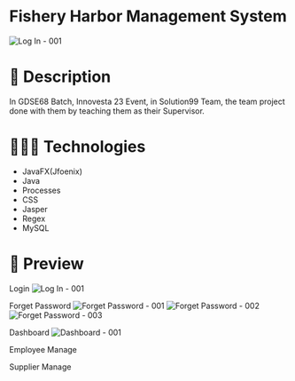# Fishery Harbor Management System
![Log In - 001](https://github.com/Sithum1220/Fishery-Harbor/assets/124914672/f3b49d1e-3833-4cce-8e1f-5f069a45b800)

# 📜 Description
In GDSE68 Batch, Innovesta 23 Event, in Solution99 Team, the team project done with them by teaching them as their Supervisor.

# 👨🏻‍💻 Technologies
<ul>
        <li>JavaFX(Jfoenix)</li>
        <li>Java</li>
        <li>Processes</li>
        <li>CSS</li>
        <li>Jasper</li>
        <li>Regex</li>
        <li>MySQL</li>
    </ul>

# 🌄 Preview
Login
![Log In - 001](https://github.com/Sithum1220/Fishery-Harbor/assets/124914672/54ada2b6-56f6-4597-99c9-1eae57dac737)

Forget Password
![Forget Password - 001](https://github.com/Sithum1220/Fishery-Harbor/assets/124914672/9ed5d63f-3458-42b7-8bf1-30bde0594a42)
![Forget Password - 002](https://github.com/Sithum1220/Fishery-Harbor/assets/124914672/400d84c4-ad68-45bd-bcd4-2d6718d3c0ab)
![Forget Password - 003](https://github.com/Sithum1220/Fishery-Harbor/assets/124914672/00567698-c248-4a87-ac40-8d752c792850)

Dashboard
![Dashboard - 001](https://github.com/Sithum1220/Fishery-Harbor/assets/124914672/8e9902f8-6a48-4646-8f9c-0a088eefd2af)

Employee Manage

Supplier Manage







